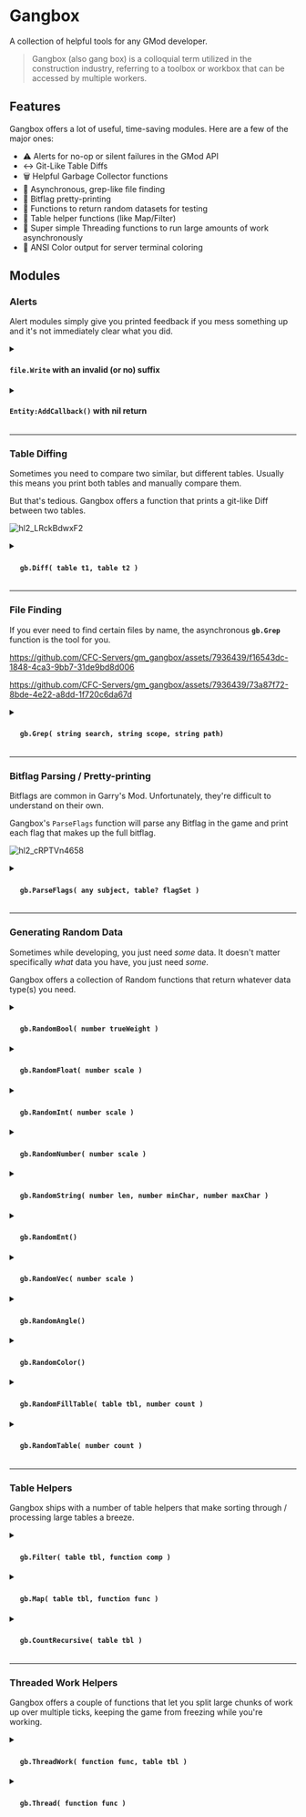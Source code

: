# Gangbox
A collection of helpful tools for any GMod developer.

> Gangbox (also gang box) is a colloquial term utilized in the construction industry, referring to a toolbox or workbox that can be accessed by multiple workers. 


## Features
Gangbox offers a lot of useful, time-saving modules. Here are a few of the major ones:
- :warning: Alerts for no-op or silent failures in the GMod API
- :left_right_arrow: Git-Like Table Diffs
- :wastebasket: Helpful Garbage Collector functions
- :mag_right: Asynchronous, grep-like file finding
- :1234: Bitflag pretty-printing
- :game_die: Functions to return random datasets for testing
- :memo: Table helper functions (like Map/Filter)
- :thread: Super simple Threading functions to run large amounts of work asynchronously
- :art: ANSI Color output for server terminal coloring

## Modules

### Alerts
Alert modules simply give you printed feedback if you mess something up and it's not immediately clear what you did.

<details>
<summary><h4> <strong><code>file.Write</code> with an invalid (or no) suffix</strong></h4></summary>

In GMod, if you do:
```lua
file.Write( "test.blah", "this fails because .blah is not a valid suffix" )

-- or

file.Write( "test", "this fails because it has no suffix" )
```

It will simply do nothing, because the filename does not have a [valid suffix](https://wiki.facepunch.com/gmod/file.Write).

With Gangbox, a message is printed _(and a non-halting error thrown)_ in your terminal/output if you write to an invalid suffix:
![hl2_owARE2QK0x](https://github.com/CFC-Servers/gm_gangbox/assets/7936439/867e0e07-63dd-4aaf-b094-7aa1521ed31a)

</details>

<details>
<summary><h4> <strong><code>Entity:AddCallback()</code> with nil return </strong></h4></summary>
    
If you add a Callback function to an entity with an invalid function, or an invalid hook, `AddCallback` [will return nil](https://wiki.facepunch.com/gmod/Entity:AddCallback)

Developers typically don't check for this, because realistically it's just a development mistake.

As a result, there's really no way to know that this failed. Gangbox prints an alert and raises a (non-halting) error if this happens, giving you visibility to an otherwise frustrating situation:

![hl2_FleE3umtSL](https://github.com/CFC-Servers/gm_gangbox/assets/7936439/cdeb6d2d-afcd-4b1f-8617-a2211fe1e6ca)
</details>

---

### Table Diffing
Sometimes you need to compare two similar, but different tables.
Usually this means you print both tables and manually compare them.

But that's tedious. Gangbox offers a function that prints a git-like Diff between two tables.

![hl2_LRckBdwxF2](https://github.com/CFC-Servers/gm_gangbox/assets/7936439/856e322a-6820-4da9-9320-5182dc5fd19b)


<details>
<summary><h4> <strong><img src="https://user-images.githubusercontent.com/7936439/200705159-4c51d043-82a3-4d15-a335-291bb26a5528.png" width="15"> <code>gb.Diff( table t1, table t2 )</code></strong> </h4></summary>
    
#### <ins>**Arguments**</ins>
1. **`table t1`**
    - The table to compare `t2` against
2. **`table t2`**
    - The table to compare against `t1`

#### <ins>**Example**</ins>
Diff two similar entities save tables
```lua
gb.Diff( Entity( 106 ):GetSaveTable(), Entity( 109 ):GetSaveTable() )
````
</details>

---

### File Finding
If you ever need to find certain files by name, the asynchronous **`gb.Grep`** function is the tool for you.

https://github.com/CFC-Servers/gm_gangbox/assets/7936439/f16543dc-1848-4ca3-9bb7-31de9bd8d006

https://github.com/CFC-Servers/gm_gangbox/assets/7936439/73a87f72-8bde-4e22-a8dd-1f720c6da67d

<details>
<summary><h4> <strong><img src="https://user-images.githubusercontent.com/7936439/200705159-4c51d043-82a3-4d15-a335-291bb26a5528.png" width="15"> <code>gb.Grep( string search, string scope, string path)</code></strong> </h4></summary>

#### <ins>**Description**</ins>
`gb.Grep` will asynchronously search through all (or a subset) of the Game files and print a list of any files that match your string search.

You may also use the `grep` concommand.

#### <ins>**Arguments**</ins>
1. **`string search`**
    - The substring to search for in all qualifying file names
2. **`string scope`** _(optional)_
    - The Game Scope to search in _(defaults to `GAME`)_
    - Full list [here](https://wiki.facepunch.com/gmod/File_Search_Paths)
3. **`string path`** _(optional)_
    - The file path to start searching in _(defaults to root of the given Scope)_

#### <ins>**Example**</ins>
Searches all addons for the string `"wiremonitorbig"`
```lua
gb.Grep( "wiremonitorbig", "THIRDPARTY" )
````

Or, in your console:
```
grep wiremonitorbig THIRDPARTY
```
</details>

---

### Bitflag Parsing / Pretty-printing
Bitflags are common in Garry's Mod. Unfortunately, they're difficult to understand on their own.

Gangbox's `ParseFlags` function will parse any Bitflag in the game and print each flag that makes up the full bitflag.

![hl2_cRPTVn4658](https://github.com/CFC-Servers/gm_gangbox/assets/7936439/34de8edb-5cd4-4458-9d4e-a2ddbbf5ed75)

<details>
<summary><h4> <strong><img src="https://user-images.githubusercontent.com/7936439/200705159-4c51d043-82a3-4d15-a335-291bb26a5528.png" width="15"> <code>gb.ParseFlags( any subject, table? flagSet )</code></strong> </h4></summary>

#### <ins>**Description**</ins>
Print all of the flags within a given Bitflag.

#### <ins>**Arguments**</ins>
1. **`any subject`**
    - The bitflag, or subject containing the Bitflag.
    - If `subject` is a number, the second parameter _(`flagSet`)_ is required to tell the function what kind of Bitflag it is.
    - Can be one of:
    	- `number`: The bitflag number itself _(`flagSet` must be provided)_
     	- `ConVar`: Prints the ConVar's `FCVAR_` flags
      	- `IMaterial`: Prints the Material's `$flags` and `$flags2` details
      	- `Entity`: Prints the Entity's Engine (`EFL_`), Spawn (`SF_`), and Solid (`FSOLID_`) flags
      	- `CTakeDamageInfo`: Prints the DamageInfo's Damage Type (`DMG_`) flags
      	- `TraceResult` struct: Prints the Surface (`SURF_`) or Displacement Surface (`DISPSURF_`) flags
2. **`table? flagSet`** _(optional)_
   - A bitflag table to parse the given `subject` with
   - (You'll likely want to use one of the flagsets stored in `gb.Bitflags`)

#### <ins>**Example**</ins>
Parse a convar's Bitflags
```lua
gb.ParseFlags( GetConVar( "example_convar" ) )
```
</details>

---

### Generating Random Data
Sometimes while developing, you just need _some_ data. It doesn't matter specifically _what_ data you have, you just need _some_.

Gangbox offers a collection of Random<type> functions that return whatever data type(s) you need.

<details>
<summary><h4> <strong><img src="https://user-images.githubusercontent.com/7936439/200705159-4c51d043-82a3-4d15-a335-291bb26a5528.png" width="15"> <code>gb.RandomBool( number trueWeight )</code></strong> </h4></summary>

#### <ins>**Description**</ins>
Flips a coin, but with an optional weight.

#### <ins>**Arguments**</ins>
1. **`number trueWeight`**
    - Adjusts the likelihood of returning 'true'
    - _(e.g. `1` means equal chance, `2` means double chance of true, `0.5` means half chance of `true`)_

#### <ins>**Example**</ins>
"Flip a coin" - 50/50 chance of `true`/`false`:
```lua
-- These are the same
gb.RandomBool()
	true
gb.RandomBool( 1 )
	false
```

80% chance _(4x)_ of returning `true`:
```lua
gb.RandomBool( 4 )
	true
gb.RandomBool( 4 )
	true
gb.RandomBool( 4 )
	true
gb.RandomBool( 4 )
	true
gb.RandomBool( 4 )
	false
```
</details>

<details>
<summary><h4> <strong><img src="https://user-images.githubusercontent.com/7936439/200705159-4c51d043-82a3-4d15-a335-291bb26a5528.png" width="15"> <code>gb.RandomFloat( number scale )</code></strong> </h4></summary>

#### <ins>**Description**</ins>
Returns a random float with the given `scale`


#### <ins>**Arguments**</ins>
1. **`number scale`**
    - The scale of the float _(from `-scale` to `scale`)_

#### <ins>**Example**</ins>
Return a random float between `-20` and `20`:
```lua
gb.RandomFloat( 20 )
	-7.9041241188604
gb.RandomFloat( 20 )
	-5.7258202419517
gb.RandomFloat( 20 )
	-15.256068461918
gb.RandomFloat( 20 )
	12.474272548027
gb.RandomFloat( 20 )
	-0.72508905413891
```
</details>

<details>
<summary><h4> <strong><img src="https://user-images.githubusercontent.com/7936439/200705159-4c51d043-82a3-4d15-a335-291bb26a5528.png" width="15"> <code>gb.RandomInt( number scale )</code></strong> </h4></summary>

#### <ins>**Description**</ins>
Returns a random whole number with the given `scale`


#### <ins>**Arguments**</ins>
1. **`number scale`**
    - The scale of the int _(from `-scale` to `scale`)_

#### <ins>**Example**</ins>
Return a random int between `-5` and `5`:
```lua
gb.RandomInt( 5 )
	3
gb.RandomInt( 5 )
	1
gb.RandomInt( 5 )
	-1
gb.RandomInt( 5 )
	2
gb.RandomInt( 5 )
	1
```
</details>

<details>
<summary><h4> <strong><img src="https://user-images.githubusercontent.com/7936439/200705159-4c51d043-82a3-4d15-a335-291bb26a5528.png" width="15"> <code>gb.RandomNumber( number scale )</code></strong> </h4></summary>

#### <ins>**Description**</ins>
Returns a random number (either a float or an integer, equal chance).

#### <ins>**Arguments**</ins>
1. **`number scale`**
    - The scale of the number _(from `-scale` to `scale`)_

#### <ins>**Example**</ins>
Return a random number between `-40` and `40`:
```lua
gb.RandomNumber( 40 )
	-10.120163536926
gb.RandomNumber( 40 )
	-36.65331504445
gb.RandomNumber( 40 )
	-4
gb.RandomNumber( 40 )
	-12.704684187564
gb.RandomNumber( 40 )
	38.994572482706
```
</details>

<details>
<summary><h4> <strong><img src="https://user-images.githubusercontent.com/7936439/200705159-4c51d043-82a3-4d15-a335-291bb26a5528.png" width="15"> <code>gb.RandomString( number len, number minChar, number maxChar )</code></strong> </h4></summary>

#### <ins>**Description**</ins>
Returns a random string with the given length, and optionally, a utf8 character range.


#### <ins>**Arguments**</ins>
1. **`number len`**
    - The end-length of the string
2. **`number minChar`** _(optional)_
    - The minimum utf8 character to use
    - _(defaults to 97)_
3. **`numer maxChar`** _(optional)_
    - The maximum utf8 character to use
    - _(defaults to 122)_

#### <ins>**Example**</ins>
Return a random string with 30 character
```lua
gb.RandomString( 30 )
	-- 21 B
	"eqrzfblsawmvdbqoougbf"
```
</details>


<details>
<summary><h4> <strong><img src="https://user-images.githubusercontent.com/7936439/200705159-4c51d043-82a3-4d15-a335-291bb26a5528.png" width="15"> <code>gb.RandomEnt()</code></strong> </h4></summary>

#### <ins>**Description**</ins>
Returns a random Entity on the map.
This is Shared-safe, meaning it will not return clientside entities on the Client.

#### <ins>**Example**</ins>
Return a random Entity
```lua
gb.RandomEnt()
	-- weapon_crossbow
	-- models/weapons/w_crossbow.mdl
	Entity (94) {}
	-- 1 total entry.
```
</details>


<details>
<summary><h4> <strong><img src="https://user-images.githubusercontent.com/7936439/200705159-4c51d043-82a3-4d15-a335-291bb26a5528.png" width="15"> <code>gb.RandomVec( number scale )</code></strong> </h4></summary>

#### <ins>**Description**</ins>
Returns a random Vector containing random values within the given `scale`

#### <ins>**Arguments**</ins>
1. **`number scale`** _(optional)_
    - The scale of the numbers within the Vector
    - _(defaults to `1`)_

#### <ins>**Example**</ins>
Return a random Vector with values between `-10` and `10`
```lua
gb.RandomVec( 10 )
	Vector (8.5804996490479, -7.8739347457886, -8.8563461303711)
```
</details>

<details>
<summary><h4> <strong><img src="https://user-images.githubusercontent.com/7936439/200705159-4c51d043-82a3-4d15-a335-291bb26a5528.png" width="15"> <code>gb.RandomAngle()</code></strong> </h4></summary>

#### <ins>**Description**</ins>
Returns a random Angle with values between `-360` and `360`

#### <ins>**Example**</ins>
Return a random Angle
```lua
gb.RandomAngle()
	Angle (313, -12, 174)
gb.RandomAngle()
	Angle (3, 333, -307)
gb.RandomAngle()
	Angle (329, 157, -249)
gb.RandomAngle()
	Angle (-332, -295, -175)
gb.RandomAngle()
	Angle (-167, -315, 310)
```
</details>


<details>
<summary><h4> <strong><img src="https://user-images.githubusercontent.com/7936439/200705159-4c51d043-82a3-4d15-a335-291bb26a5528.png" width="15"> <code>gb.RandomColor()</code></strong> </h4></summary>

#### <ins>**Description**</ins>
Returns a random Color

#### <ins>**Example**</ins>
Return a random Color

![image](https://github.com/CFC-Servers/gm_gangbox/assets/7936439/e92fd92a-5738-4205-b9d9-d5640e8af0d8)

</details>

<details>
<summary><h4> <strong><img src="https://user-images.githubusercontent.com/7936439/200705159-4c51d043-82a3-4d15-a335-291bb26a5528.png" width="15"> <code>gb.RandomFillTable( table tbl, number count )</code></strong> </h4></summary>

#### <ins>**Description**</ins>
Fills the given table with random data

#### <ins>**Arguments**</ins>
1. **`table tbl`**
    - The numerically-indexed table to fill with random data
2. **`number count`** _(optional)_
    - The total number of elements to insert
    - _(defaults to `1000`)_

#### <ins>**Example**</ins>
Fill a global table with 10 elements
```lua
mytbl = {}
gb.RandomFillTable( mytbl, 10 )
mytbl
	-- 0xe18c4c32
	{
		[ 1] = Color ( 32, 203,  61, 255),
		[ 2] = Angle ( 331               ,    9               , -293               ),
		[ 3] = Entity ( 84)               --[[ weapon_crowbar, models/weapons/w_crowbar.mdl ]],
		[ 4] = Angle ( 295               , - 36               ,  326               ),
		[ 5] = Color (195, 169, 179, 255),
		[ 6] = Angle (- 42               , -173               ,   78               ),
		[ 7] = Angle ( 341               ,  218               ,  327               ),
		[ 8] = -  0.84973641542287,
		[ 9] = "frquqhozabmzeycclhzxsbyasnglyhlshrznnxkgsiqsskret",
		[10] = Entity (105)               --[[ viewmodel      ]]
	}               
```
</details>

<details>
<summary><h4> <strong><img src="https://user-images.githubusercontent.com/7936439/200705159-4c51d043-82a3-4d15-a335-291bb26a5528.png" width="15"> <code>gb.RandomTable( number count )</code></strong> </h4></summary>

#### <ins>**Description**</ins>
Returns a table filled with random elements.

#### <ins>**Arguments**</ins>
1. **`number count`**
    - The total number of elements present in the return table

#### <ins>**Example**</ins>
Create a table with 10 random elements
```lua
gb.RandomTable( 10 )
	{
		[ 1] = Vector ( 0.75274169445038  , -0.60511749982834  , -0.17379862070084  ),
		[ 2] = Vector (-0.66277325153351  , -0.6087372303009   , -0.71377575397491  ),
		[ 3] = Vector ( 0.99587422609329  ,  0.72514963150024  ,  0.67650163173676  ),
		[ 4] = Vector ( 0.49982884526253  ,  0.34409433603287  ,  0.82090830802917  ),
		[ 5] = false,
		[ 6] = Vector (-0.10748841613531  , -0.0051460382528603,  0.76348125934601  ),
		[ 7] = -0.31730214164516,
		[ 8] =  0.59660673127015,
		[ 9] = Color (154,   7, 252, 255),
		[10] = Color (228,  65, 213, 255)
	}                       
```
</details>

---

### Table Helpers
Gangbox ships with a number of table helpers that make sorting through / processing large tables a breeze.

<details>
<summary><h4> <strong><img src="https://user-images.githubusercontent.com/7936439/200705159-4c51d043-82a3-4d15-a335-291bb26a5528.png" width="15"> <code>gb.Filter( table tbl, function comp )</code></strong> </h4></summary>

#### <ins>**Description**</ins>
Filters the given table using the given function.

Returns a table containing elements that pass the filter.

#### <ins>**Arguments**</ins>
1. **`table tbl`**
    - The table to filter
2. **`function comp`**
    - The filtering function, takes a single parameter:
        - **`any element`**: An element in the table.
            - Return `true` to keep the element in the output
            - Return `false`/`nil` to exclude the element from the output

#### <ins>**Example**</ins>
Filter all Entities, returning only weapons
```lua
gb.Filter( ents.GetAll(), function( e ) return e.IsWeapon and e:IsWeapon() end )
	{
		[15] = Entity ( 84) --[[ weapon_crowbar   , models/weapons/w_crowbar.mdl         ]],
		[21] = Entity ( 90) --[[ weapon_pistol    , models/weapons/w_pistol.mdl          ]],
		[22] = Entity ( 91) --[[ weapon_smg1      , models/weapons/w_smg1.mdl            ]],
		[23] = Entity ( 92) --[[ weapon_frag      , models/weapons/w_grenade.mdl         ]],
		[24] = Entity ( 93) --[[ weapon_physcannon, models/weapons/w_Physics.mdl         ]],
		[25] = Entity ( 94) --[[ weapon_crossbow  , models/weapons/w_crossbow.mdl        ]],
		[26] = Entity ( 95) --[[ weapon_shotgun   , models/weapons/w_shotgun.mdl         ]],
		[27] = Entity ( 96) --[[ weapon_357       , models/weapons/w_357.mdl             ]],
		[28] = Entity ( 97) --[[ weapon_rpg       , models/weapons/w_rocket_launcher.mdl ]],
		[29] = Entity ( 98) --[[ weapon_ar2       , models/weapons/w_irifle.mdl          ]],
		[30] = Entity ( 99) --[[ gmod_tool        , models/weapons/w_toolgun.mdl         ]],
		[31] = Entity (100) --[[ gmod_camera      , models/MaxOfS2D/camera.mdl           ]],
		[32] = Entity (101) --[[ weapon_physgun   , models/weapons/w_Physics.mdl         ]]
	}                
```
</details>


<details>
<summary><h4> <strong><img src="https://user-images.githubusercontent.com/7936439/200705159-4c51d043-82a3-4d15-a335-291bb26a5528.png" width="15"> <code>gb.Map( table tbl, function func )</code></strong> </h4></summary>

#### <ins>**Description**</ins>
Runs the given function on all elements in the given table.

Returns a table containing the results of running the map function on each element in the table.

#### <ins>**Arguments**</ins>
1. **`table tbl`**
    - The table to map over
2. **`function comp`**
    - The mapping function, takes a single parameter:
        - **`any element`**: An element in the table.

#### <ins>**Example**</ins>
Returns the `type` of all elements in the given table
```lua
mytbl = gb.RandomTable( 5 )
	{
		[1] = Entity ( 94)               --[[ weapon_crossbow, models/weapons/w_crossbow.mdl ]],
		[2] = Entity (101)               --[[ weapon_physgun , models/weapons/w_Physics.mdl  ]],
		[3] = true,
		[4] = Entity (105)               --[[ viewmodel       ]],
		[5] = Color ( 18, 185, 172, 255)
	}
	-- 5 total entries.

gb.Map( mytbl, function( e ) return type( e ) end )
	{
		[1] = "Weapon",
		[2] = "Weapon",
		[3] = "boolean",
		[4] = "Entity",
		[5] = "table"
	}
	-- 5 total entries.                    
```
</details>

<details>
<summary><h4> <strong><img src="https://user-images.githubusercontent.com/7936439/200705159-4c51d043-82a3-4d15-a335-291bb26a5528.png" width="15"> <code>gb.CountRecursive( table tbl )</code></strong> </h4></summary>

#### <ins>**Description**</ins>
Recursively counts the total number of elements in the given table. Searches all sub tables.

#### <ins>**Arguments**</ins>
1. **`table tbl`**
    - The table to count

#### <ins>**Example**</ins>
Returns the total element count in a recursive table
```lua
mytbl = gb.RandomTable( 10 )
	{
		[1] = Vector (-0.82562392950058,  0.5458727478981 ,  0.39729726314545),
		[2] = Vector ( 0.79435861110687, -0.79544585943222, -0.37145271897316),
		[3] = "hqqmcspyaicboubkwqdesfaxjlscuvlpsgezuml",
		[4] = Entity (105)               --[[ viewmodel ]],
		[5] = Color (  3,  51,  69, 255) --[[ █ ]],
		[6] = "hrnmlwcjfozjkjvcurxjmcrunddoidlgqzcdtoekeu",
		[7] = "ypdcqddrskj",
		[8] = { --[[ table: 0xee9a3b2a ]] },
		[9] =  0
	}
	-- 9 total entries.

mytbl[8]
	{
		[1] = true,
		[2] = Angle (-230,  286,  128)
	}
	-- 2 total entries.

gb.CountRecursive( mytbl )
	10                                     
```
</details>

---

### Threaded Work Helpers
Gangbox offers a couple of functions that let you split large chunks of work up over multiple ticks, keeping the game from freezing while you're working.


<details>
<summary><h4> <strong><img src="https://user-images.githubusercontent.com/7936439/200705159-4c51d043-82a3-4d15-a335-291bb26a5528.png" width="15"> <code>gb.ThreadWork( function func, table tbl )</code></strong> </h4></summary>

#### <ins>**Description**</ins>
Run the given function on every element in the table asynchronously.

#### <ins>**Arguments**</ins>
1. **`function func`**
    - The work function to run on each element. Takes two parameters:
        - **`any index`**: The index of an element in the table.
        - **`any element`**: The value of an element in the table.
2. **`table tbl`**
    - The table with data to run the worker function on

#### <ins>**Example**</ins>
Generates a cache of functions in `_R` mapped to the file and line they're defined in. Would normally freeze the game, but threading the work means it can operate over a longer timeframe, only using a small amount of the available tick interval.
```lua
nameCache = {}

local worker = function( k, item )
    if not isfunction( item ) then return end
    
    local info = debug.getinfo( item )
    local sourceFile = info.short_src
    
    if sourceFile == "[C]" then return end
    
    local line = info.linedefined
    nameCache[item] = sourceFile .. ":" .. line
end

gb.ThreadWork( worker, _R )
```

Output:
```
Thread progress: 19%
Thread progress: 39%
Thread progress: 59%
Thread progress: 79%
Thread progress: 99%
Thread progress: 100%


PrintTable( nameCache )
	function: 0xb5ba2b6a	=	addons/glib/lua/glib/resources/resources.lua:196
	function: 0xb5bb9ff2	=	addons/glib/lua/glib/transfers/transfers.lua:200
	function: 0xbce91832	=	gamemodes/base/gamemode/cl_voice.lua:107
	function: 0xbcec3caa	=	lua/autorun/client/toolsearch.lua:129
	function: 0xbdac5d6a	=	lua/vgui/dcheckbox.lua:56
	function: 0xbe9e6f7a	=	lua/vgui/dmenu.lua:136
	function: 0xbe9f9f7a	=	addons/niknaks/lua/niknaks/modules/sh_datetime.lua:56
	function: 0xbea8edf2	=	lua/cw/shared/cw_cmodel_management.lua:30
	function: 0xbead5c6a	=	addons/mat_faker/lua/missing_no_more/client/progress.lua:52
	function: 0xbeaf0e7a	=	lua/mediaplayer/sh_mediaplayer.lua:231
	function: 0xbf9a58a2	=	lua/autorun/client/toolsearch.lua:129
	function: 0xbf9afa2a	=	lua/autorun/client/toolsearch.lua:129
	function: 0xbf9b982a	=	lua/vgui/dcategorylist.lua:30
	function: 0xbf9b9972	=	lua/autorun/client/toolsearch.lua:129
	function: 0xbf9ed9aa	=	lua/derma/init.lua:56
	function: 0xbfa83b72	=	lua/derma/init.lua:56
	function: 0xbfa918f2	=	lua/tfa/modules/cl_tfa_models.lua:3
	function: 0xbfa9bc7a	=	lua/derma/init.lua:56
	function: 0xbfaa6d62	=	lua/vgui/dimage.lua:149
	function: 0xbfacadfa	=	addons/ulib/lua/ulib/shared/hook.lua:97
	function: 0xbfbabe32	=	lua/autorun/client/toolsearch.lua:129
	function: 0xbfbbaf2a	=	lua/autorun/client/toolsearch.lua:129
	function: 0xbfceba72	=	lua/autorun/client/toolsearch.lua:129
	function: 0xbfcebd2a	=	lua/derma/init.lua:56
	function: 0xc4898a22	=	lua/autorun/client/toolsearch.lua:129
	function: 0xc48d09aa	=	lua/vgui/dcheckbox.lua:162
	function: 0xc48d2dfa	=	addons/cfc_wire/lua/entities/gmod_wire_egp/lib/egplib/queuesystem.lua:130
	function: 0xc48ed962	=	lua/vgui/dcategorycollapse.lua:166
	function: 0xc48fbd22	=	lua/autorun/client/toolsearch.lua:129
	function: 0xc49cffaa	=	lua/vgui/dtree_node.lua:553
    ...
```
</details>

<details>
<summary><h4> <strong><img src="https://user-images.githubusercontent.com/7936439/200705159-4c51d043-82a3-4d15-a335-291bb26a5528.png" width="15"> <code>gb.Thread( function func )</code></strong> </h4></summary>

#### <ins>**Description**</ins>
This one is cool. Give `gb.Thread` any function that runs work in a for loop _(`pairs` or `ipairs`)_, and the work will be run asynchronously instead, with no code changes required to the base function.

This is great if you need to run huge functions from another addon where you can't change the source, but you don't want it to freeze the game.

#### <ins>**Arguments**</ins>
1. **`function func`**
    - The worker function. Takes no parameters.

#### <ins>**Example**</ins>
Same example as before, generating a source cache for all functions in `_R`, but this time, the function is defined by itself, and we Thread it after it's instantiated.

```lua
nameCache = {}

local worker = function()
    for _, item in ipairs( _R ) do
        if not isfunction( item ) then return end
        
        local info = debug.getinfo( item )
        local sourceFile = info.short_src
        
        if sourceFile == "[C]" then return end
        
        local line = info.linedefined
        nameCache[item] = sourceFile .. ":" .. line
    end
end

gb.Thread( worker )
```

Output:
```
Thread progress: 19%
Thread progress: 39%
Thread progress: 59%
Thread progress: 79%
Thread progress: 99%
Thread progress: 100%


PrintTable( nameCache )
	function: 0xb5ba2b6a	=	addons/glib/lua/glib/resources/resources.lua:196
	function: 0xb5bb9ff2	=	addons/glib/lua/glib/transfers/transfers.lua:200
	function: 0xbce91832	=	gamemodes/base/gamemode/cl_voice.lua:107
	function: 0xbcec3caa	=	lua/autorun/client/toolsearch.lua:129
	function: 0xbdac5d6a	=	lua/vgui/dcheckbox.lua:56
	function: 0xbe9e6f7a	=	lua/vgui/dmenu.lua:136
	function: 0xbe9f9f7a	=	addons/niknaks/lua/niknaks/modules/sh_datetime.lua:56
	function: 0xbea8edf2	=	lua/cw/shared/cw_cmodel_management.lua:30
	function: 0xbead5c6a	=	addons/mat_faker/lua/missing_no_more/client/progress.lua:52
	function: 0xbeaf0e7a	=	lua/mediaplayer/sh_mediaplayer.lua:231
	function: 0xbf9a58a2	=	lua/autorun/client/toolsearch.lua:129
	function: 0xbf9afa2a	=	lua/autorun/client/toolsearch.lua:129
	function: 0xbf9b982a	=	lua/vgui/dcategorylist.lua:30
	function: 0xbf9b9972	=	lua/autorun/client/toolsearch.lua:129
	function: 0xbf9ed9aa	=	lua/derma/init.lua:56
	function: 0xbfa83b72	=	lua/derma/init.lua:56
	function: 0xbfa918f2	=	lua/tfa/modules/cl_tfa_models.lua:3
	function: 0xbfa9bc7a	=	lua/derma/init.lua:56
	function: 0xbfaa6d62	=	lua/vgui/dimage.lua:149
	function: 0xbfacadfa	=	addons/ulib/lua/ulib/shared/hook.lua:97
	function: 0xbfbabe32	=	lua/autorun/client/toolsearch.lua:129
	function: 0xbfbbaf2a	=	lua/autorun/client/toolsearch.lua:129
	function: 0xbfceba72	=	lua/autorun/client/toolsearch.lua:129
	function: 0xbfcebd2a	=	lua/derma/init.lua:56
	function: 0xc4898a22	=	lua/autorun/client/toolsearch.lua:129
	function: 0xc48d09aa	=	lua/vgui/dcheckbox.lua:162
	function: 0xc48d2dfa	=	addons/cfc_wire/lua/entities/gmod_wire_egp/lib/egplib/queuesystem.lua:130
	function: 0xc48ed962	=	lua/vgui/dcategorycollapse.lua:166
	function: 0xc48fbd22	=	lua/autorun/client/toolsearch.lua:129
	function: 0xc49cffaa	=	lua/vgui/dtree_node.lua:553
    ...
```
</details>
